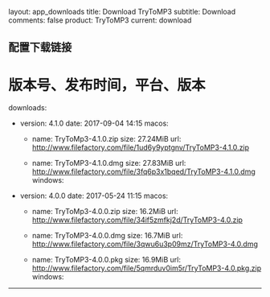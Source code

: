 layout: app_downloads
title: Download TryToMP3
subtitle: Download
comments: false
product: TryToMP3
current: download

## 配置下载链接
# 版本号、发布时间，平台、版本
downloads:
  - version: 4.1.0
    date: 2017-09-04 14:15
    macos:
      - name: TryToMp3-4.1.0.zip
        size: 27.24MiB
        url: http://www.filefactory.com/file/1ud6y9yptgnv/TryToMP3-4.1.0.zip

      - name: TryToMP3-4.1.0.dmg
        size: 27.83MiB
        url: http://www.filefactory.com/file/3fq6p3x1bqed/TryToMP3-4.1.0.dmg
    windows:
 
  - version: 4.0.0
    date: 2017-05-24 11:15
    macos:
      - name: TryToMp3-4.0.0.zip
        size: 16.2MiB
        url: http://www.filefactory.com/file/34if5zmfkj2d/TryToMP3-4.0.zip

      - name: TryToMP3-4.0.0.dmg
        size: 16.7MiB
        url: http://www.filefactory.com/file/3qwu6u3p09mz/TryToMP3-4.0.dmg

      - name: TryToMP3-4.0.0.pkg
        size: 16.9MiB
        url: http://www.filefactory.com/file/5qmrduv0im5r/TryToMP3-4.0.pkg.zip
    windows:

---
